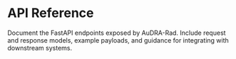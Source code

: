 # API Reference

Document the FastAPI endpoints exposed by AuDRA-Rad. Include request and response models,
example payloads, and guidance for integrating with downstream systems.
